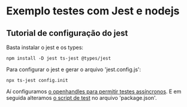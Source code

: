 # Exemplo testes com Jest e nodejs

## Tutorial de configuração do jest

Basta instalar o jest e os types:

```
npm install -D jest ts-jest @types/jest
```

Para configurar o jest e gerar o arquivo 'jest.config.js':

```
npx ts-jest config.init
```

Aí configuramos [o openhandles para permitir testes assíncronos](https://github.com/Dirack/Estudos/blob/c5a31031e68d891e230110ecb965b47f7ce8ebae/nodejs/mod9_unit_tests/jest_config/jest.config.js#L5).
E em seguida alteramos [o script de test](https://github.com/Dirack/Estudos/blob/c5a31031e68d891e230110ecb965b47f7ce8ebae/nodejs/mod9_unit_tests/jest_config/package.json#L7) no arquivo 'package.json'.
